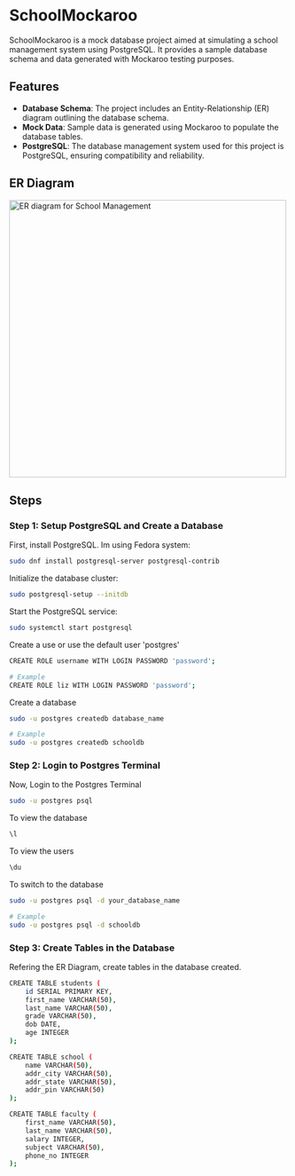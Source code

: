 # SchoolMockaroo

SchoolMockaroo is a mock database project aimed at simulating a school management system using PostgreSQL. It provides a sample database schema and data generated with Mockaroo testing purposes.

## Features

- **Database Schema**: The project includes an Entity-Relationship (ER) diagram outlining the database schema.
- **Mock Data**: Sample data is generated using Mockaroo to populate the database tables.
- **PostgreSQL**: The database management system used for this project is PostgreSQL, ensuring compatibility and reliability.

## ER Diagram

<img width="500" alt="ER diagram for School Management" src="https://github.com/CLiz17/schoolMockaroo/assets/68838221/18c16170-9018-4653-b7b3-1ebf49cc0e67">

## Steps

### Step 1: Setup PostgreSQL and Create a Database

First, install PostgreSQL. Im using Fedora system:

```bash
sudo dnf install postgresql-server postgresql-contrib
```

Initialize the database cluster:

```bash
sudo postgresql-setup --initdb
```

Start the PostgreSQL service:

```bash
sudo systemctl start postgresql
```

Create a use or use the default user 'postgres'

```bash
CREATE ROLE username WITH LOGIN PASSWORD 'password';

# Example
CREATE ROLE liz WITH LOGIN PASSWORD 'password';
```

Create a database

```bash
sudo -u postgres createdb database_name

# Example
sudo -u postgres createdb schooldb
```

### Step 2: Login to Postgres Terminal

Now, Login to the Postgres Terminal

```bash
sudo -u postgres psql
```

To view the database

```bash
\l
```

To view the users

```bash
\du
```

To switch to the database

```bash
sudo -u postgres psql -d your_database_name

# Example
sudo -u postgres psql -d schooldb
```

### Step 3: Create Tables in the Database

Refering the ER Diagram, create tables in the database created.

```bash
CREATE TABLE students (
    id SERIAL PRIMARY KEY,
    first_name VARCHAR(50),
    last_name VARCHAR(50),
    grade VARCHAR(50),
    dob DATE,
    age INTEGER
);

CREATE TABLE school (
    name VARCHAR(50),
    addr_city VARCHAR(50),
    addr_state VARCHAR(50),
    addr_pin VARCHAR(50)
);

CREATE TABLE faculty (
    first_name VARCHAR(50),
    last_name VARCHAR(50),
    salary INTEGER,
    subject VARCHAR(50),
    phone_no INTEGER
);
```
